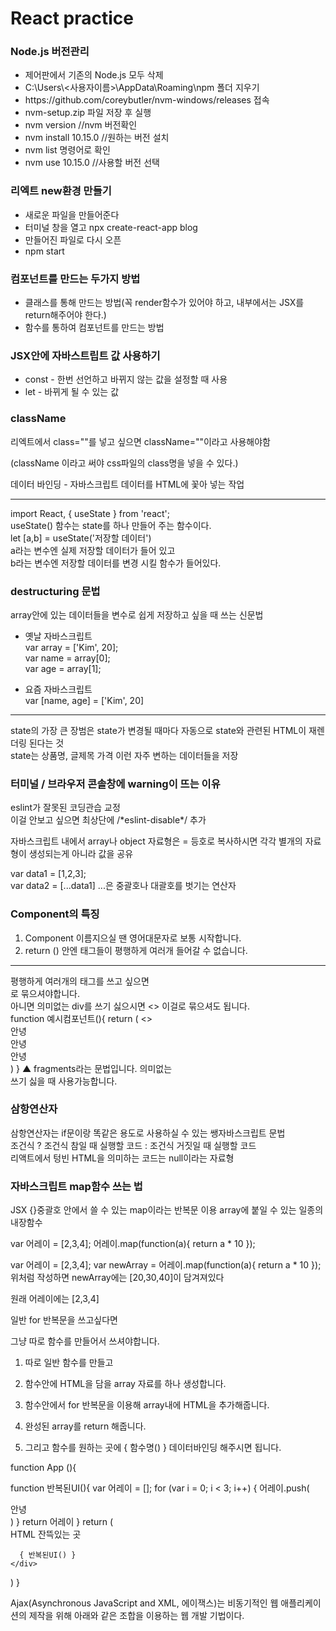  # React practice
 
<h3>Node.js 버전관리</h3>
<ul>
<li>제어판에서 기존의 Node.js 모두 삭제</li>
<li>C:\Users\<사용자이름>\AppData\Roaming\npm 폴더 지우기</li>
<li>https://github.com/coreybutler/nvm-windows/releases 접속</li>
<li>nvm-setup.zip 파일 저장 후 실행</li>
<li>nvm version //nvm 버전확인</li>
<li>nvm install 10.15.0 //원하는 버전 설치</li></li>
<li>nvm list 명령어로 확인</li>
<li>nvm use 10.15.0 //사용할 버전 선택</li>
</ul>

 <h3> 리엑트 new환경 만들기 </h3>
<ul>   
<li>새로운 파일을 만들어준다</li>
<li>터미널 창을 열고 npx create-react-app blog</li>
<li>만들어진 파일로 다시 오픈</li>
<li>npm start</li>
</ul>

<h3>컴포넌트를 만드는 두가지 방법</h3>
<ul>
<li>클래스를 통해 만드는 방법(꼭 render함수가 있어야 하고, 내부에서는 JSX를 return해주어야 한다.)</li>
<li>함수를 통하여 컴포넌트를 만드는 방법</li>
</ul>
  
<h3>JSX안에 자바스트립트 값 사용하기</h3>
<ul>
<li>const - 한번 선언하고 바뀌지 않는 값을 설정할 때 사용</li>
<li>let -  바뀌게 될 수 있는 값</li>
</ul>
 
 <h3>className</h3>
<p>리엑트에서 class=""를 넣고 싶으면 className=""이라고 사용해야함</p>
(className 이라고 써야 css파일의 class명을 넣을 수 있다.)

<p>데이터 바인딩 - 자바스크립트 데이터를 HTML에 꽃아 넣는 작업</p>

<hr>
import React, { useState } from 'react';<br>
useState() 함수는 state를 하나 만들어 주는 함수이다.<br>
let [a,b] = useState('저장할 데이터') <br>
a라는 변수엔 실제 저장할 데이터가 들어 있고 <br>
b라는 변수엔 저장할 데이터를 변경 시킬 함수가 들어있다.<br>


<h3>destructuring 문법</h3>
array안에 있는 데이터들을 변수로 쉽게 저장하고 싶을 때 쓰는 신문법<br>

- 옛날 자바스크립트<br>
var array = ['Kim', 20];<br>
var name = array[0];<br>
var age = array[1];<br>

- 요즘 자바스크립트<br>
var [name, age] = ['Kim', 20]<br>

<hr>
state의 가장 큰 장범은 state가 변경될 때마다 자동으로 state와 관련된 HTML이 재렌더링 된다는 것<br>
state는 상품명, 글제목 가격 이런 자주 변하는 데이터들을 저장

<h3>터미널 / 브라우저 콘솔창에 warning이 뜨는 이유</h3>
eslint가 잘못된 코딩관습 교정<br>
이걸 안보고 싶으면 최상단에 /*eslint-disable*/ 추가

<p>자바스크립트 내에서 array나 object 자료형은 = 등호로 복사하시면 각각 별개의 자료형이 생성되는게 아니라 값을 공유</p>

var data1 = [1,2,3];<br>
var data2 = [...data1] ...은 중괄호나 대괄호를 벗기는 연산자<br>


<h3>Component의 특징</h3>

1. Component 이름지으실 땐 영어대문자로 보통 시작합니다.<br>
2. return () 안엔 태그들이 평행하게 여러개 들어갈 수 없습니다.<br>

<hr>
평행하게 여러개의 태그를 쓰고 싶으면<div>로 묶으셔야합니다.<br>
아니면 의미없는 div를 쓰기 싫으시면 <> </> 이걸로 묶으셔도 됩니다.<br>
function 예시컴포넌트(){
  return (
    <>
      <div>안녕</div>
      <div>안녕</div>
      <div>안녕</div>
    </>
  )
}
▲ fragments라는 문법입니다. 의미없는 <div>쓰기 싫을 때 사용가능합니다.<br>

<h3>삼항연산자</h3>
삼항연산자는 if문이랑 똑같은 용도로 사용하실 수 있는 쌩자바스크립트 문법<br>
조건식 ? 조건식 참일 때 실행할 코드 : 조건식 거짓일 때 실행할 코드<br>
리액트에서 텅빈 HTML을 의미하는 코드는 null이라는 자료형<br>

<h3>자바스크립트 map함수 쓰는 법</h3>
JSX {}중괄호 안에서 쓸 수 있는 map이라는 반복문 이용
array에 붙일 수 있는 일종의 내장함수

var 어레이 = [2,3,4];
어레이.map(function(a){
  return a * 10
});

var 어레이 = [2,3,4];
var newArray = 어레이.map(function(a){
  return a * 10
});
위처럼 작성하면 newArray에는 [20,30,40]이 담겨져있다

원래 어레이에는 [2,3,4]

일반 for 반복문을 쓰고싶다면

 

그냥 따로 함수를 만들어서 쓰셔야합니다.

1. 따로 일반 함수를 만들고 

2. 함수안에 HTML을 담을 array 자료를 하나 생성합니다. 

3. 함수안에서 for 반복문을 이용해 array내에 HTML을 추가해줍니다.

4. 완성된 array를 return 해줍니다. 

5. 그리고 함수를 원하는 곳에 { 함수명() } 데이터바인딩 해주시면 됩니다. 

function App (){

  function 반복된UI(){
    var 어레이 = [];
    for (var i = 0; i < 3; i++) {
      어레이.push(<div>안녕</div>)
    }
    return 어레이
  }
  return (
    <div>
      HTML 잔뜩있는 곳
      
      { 반복된UI() }
    </div>
  )
}


Ajax(Asynchronous JavaScript and XML, 에이잭스)는 비동기적인 웹 애플리케이션의 제작을 위해 아래와 같은 조합을 이용하는 웹 개발 기법이다.
